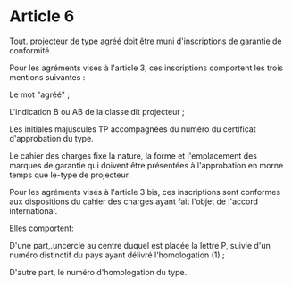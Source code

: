 # Article 6

Tout. projecteur de type agréé doit être muni d'inscriptions de garantie de conformité.

Pour les agréments visés à l'article 3, ces inscriptions comportent les trois mentions suivantes :

Le mot "agréé" ;

L'indication B ou AB de la classe dit projecteur ;

Les initiales majuscules TP accompagnées du numéro du certificat d'approbation du type.

Le cahier des charges fixe la nature, la forme et l'emplacement des marques de garantie qui doivent être présentées à l'approbation en morne temps que le-type de projecteur.

Pour les agréments visés à l'article 3 bis, ces inscriptions sont conformes aux dispositions du cahier des charges ayant fait l'objet de l'accord international.

Elles comportent:

D'une part,.uncercle au centre duquel est placée la lettre P, suivie d'un numéro distinctif du pays ayant délivré l'homologation (1) ;

D'autre part, le numéro d'homologation du type.
